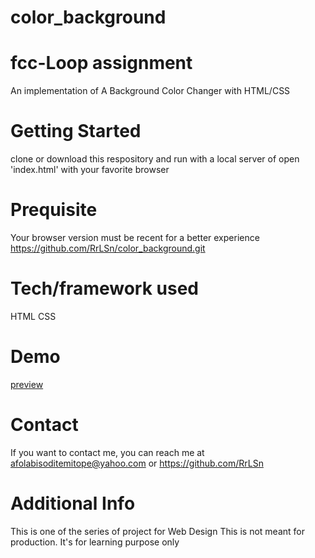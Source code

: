 # color_background
# fcc-Loop assignment
An implementation of A Background Color Changer with HTML/CSS

# Getting Started
clone or download this respository and run with a local server of open 'index.html' with your favorite browser

# Prequisite
Your browser version must be recent for a better experience https://github.com/RrLSn/color_background.git

# Tech/framework used
HTML
CSS

# Demo
[preview](https://vocal-blancmange-c6a061.netlify.app)


# Contact
If you want to contact me, you can reach me at
afolabisoditemitope@yahoo.com or
https://github.com/RrLSn

# Additional Info
This is one of the series of project for Web Design
This is not meant for production. It's for learning purpose only
